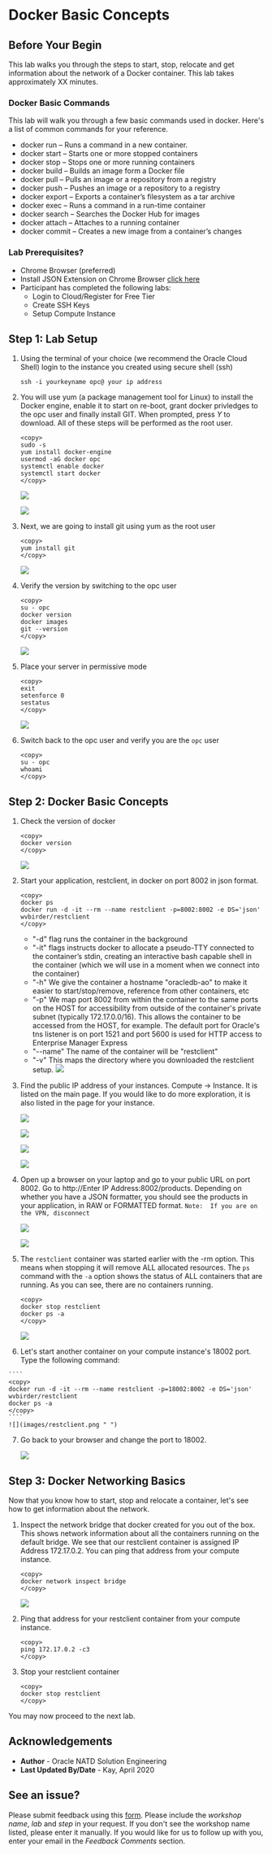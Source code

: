 # Docker Basic Concepts
## Before Your Begin

This lab walks you through the steps to start, stop, relocate and get information about the network of a Docker container.  This lab takes approximately XX minutes.

### Docker Basic Commands

This lab will walk you through a few basic commands used in docker.  Here's a list of common commands for your reference.

- docker run – Runs a command in a new container.
- docker start – Starts one or more stopped containers
- docker stop – Stops one or more running containers
- docker build – Builds an image form a Docker file
- docker pull – Pulls an image or a repository from a registry
- docker push – Pushes an image or a repository to a registry
- docker export – Exports a container’s filesystem as a tar archive
- docker exec – Runs a command in a run-time container
- docker search – Searches the Docker Hub for images
- docker attach – Attaches to a running container
- docker commit – Creates a new image from a container’s changes

### Lab Prerequisites?

* Chrome Browser (preferred)
* Install JSON Extension on Chrome Browser [click here](https://chrome.google.com/webstore/detail/json-formatter/bcjindcccaagfpapjjmafapmmgkkhgoa?hl=en)
* Participant has completed the following labs:
    - Login to Cloud/Register for Free Tier
    - Create SSH Keys 
    - Setup Compute Instance


## Step 1: Lab Setup

1. Using the terminal of your choice (we recommend the Oracle Cloud Shell) login to the instance you created using secure shell (ssh)

    ````
    ssh -i yourkeyname opc@ your ip address
    ````

2. You will use yum (a package management tool for Linux) to install the Docker engine, enable it to start on re-boot, grant docker privledges to the opc user and finally install GIT.  When prompted, press *Y* to download.  All of these steps will be performed as the root user.

    ````
    <copy>
    sudo -s
    yum install docker-engine
    usermod -aG docker opc
    systemctl enable docker
    systemctl start docker
    </copy>
    ````
   ![](images/python1.png " ") 

    ![](images/python2.png " ") 

3. Next, we are going to install git using yum as the root user

    ````
    <copy>
    yum install git
    </copy>
    ````
    ![](images/installgit.png " ") 

4.  Verify the version by switching to the opc user

    ````
    <copy>
    su - opc
    docker version
    docker images
    git --version
    </copy>
    ````
    ![](images/gitversion.png " ") 

5.  Place your server in permissive mode

    ````
    <copy>
    exit
    setenforce 0
    sestatus
    </copy>
    ````
    ![](images/setenforce.png " ") 

6. Switch back to the opc user and verify you are the `opc` user

    ````
    <copy>
    su - opc
    whoami
    </copy>
    ````

## Step 2: Docker Basic Concepts

1.  Check the version of docker

    ````
    <copy>
    docker version
    </copy>
    ````
    ![](images/dockerversion2.png " ") 

2.  Start your application, restclient, in docker on port 8002 in json format.  


    ````
    <copy>
    docker ps
    docker run -d -it --rm --name restclient -p=8002:8002 -e DS='json' wvbirder/restclient
    </copy>
    ````

    - "-d" flag runs the container in the background
    - "-it" flags instructs docker to allocate a pseudo-TTY connected to the container’s stdin, creating an interactive bash capable shell in the container (which we will use in a moment when we connect into the container)
    - "-h" We give the container a hostname "oracledb-ao" to make it easier to start/stop/remove, reference from other containers, etc
    - "-p" We map port 8002 from within the container to the same ports on the HOST for accessibility from outside of the container's private subnet (typically 172.17.0.0/16). This allows the container to be accessed from the HOST, for example. The default port for Oracle's tns listener is on port 1521 and port 5600 is used for HTTP access to Enterprise Manager Express
    - "--name" The name of the container will be "restclient"
    - "-v" This maps the directory where you downloaded the restclient setup.
    ![](images/dockerps.png " ") 

3.  Find the public IP address of your instances.  Compute -> Instance. It is listed on the main page.  If you would like to do more exploration, it is also listed in the page for your instance.

    ![](images/computeinstance.png " ") 

    ![](images/instance-public-ip.png " ")

    ![](images/selectdboptions2.png " ") 

    ![](images/dboptions2.png " ") 

4.  Open up a browser on your laptop and go to your public URL on port 8002.  Go to http://Enter IP Address:8002/products. Depending on whether you have a JSON formatter, you should see the products in your application, in RAW or FORMATTED format.  `Note:  If you are on the VPN, disconnect`

    ![](images/products2-8002.png " ") 

    ![](images/products.png " ")    

5.  The `restclient` container was started earlier with the -rm option.  This means when stopping it will remove ALL allocated resources.  The `ps` command with the `-a` option shows the status of ALL containers that are running.  As you can see, there are no containers running.

    ````
    <copy>
    docker stop restclient
    docker ps -a
    </copy>
    ````
    ![](images/restclient2.png " ")

 6.  Let's start another container on your compute instance's 18002 port.  Type the following command:

    ````
    <copy>
    docker run -d -it --rm --name restclient -p=18002:8002 -e DS='json' wvbirder/restclient
    docker ps -a
    </copy>
    ```` 
    ![](images/restclient.png " ")

7.  Go back to your browser and change the port to 18002.

    ![](images/18002.png " ")


## Step 3: Docker Networking Basics

Now that you know how to start, stop and relocate a container, let's see how to get information about the network.

1.  Inspect the network bridge that docker created for you out of the box.  This shows network information about all the containers running on the default bridge. We see that our restclient container is assigned IP Address 172.17.0.2. You can ping that address from your compute instance.

    ````
    <copy>
    docker network inspect bridge
    </copy>
    ````
    ![](images/network.png " ")

2.  Ping that address for your restclient container from your compute instance.

    ````
    <copy>
    ping 172.17.0.2 -c3
    </copy>
    ````
4.  Stop your restclient container

    ````
    <copy>
    docker stop restclient
    </copy>
    ````  
    
You may now proceed to the next lab.

## Acknowledgements
* **Author** - Oracle NATD Solution Engineering
* **Last Updated By/Date** - Kay, April 2020

## **See an issue?**
Please submit feedback using this [form](https://apexapps.oracle.com/pls/apex/f?p=133:1:::::P1_FEEDBACK:1). Please include the *workshop name*, *lab* and *step* in your request.  If you don't see the workshop name listed, please enter it manually. If you would like for us to follow up with you, enter your email in the *Feedback Comments* section. 



